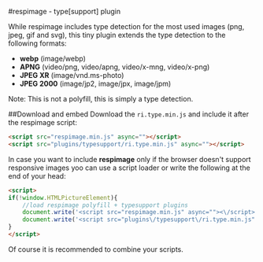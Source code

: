 #respimage - type[support] plugin

While respimage includes type detection for the most used images (png, jpeg, gif and svg), this tiny plugin extends the type detection to the following formats:

* **webp** (image/webp)
* **APNG** (video/png, video/apng, video/x-mng, video/x-png)
* **JPEG XR** (image/vnd.ms-photo)
* **JPEG 2000** (image/jp2, image/jpx, image/jpm)

Note: This is not a polyfill, this is simply a type detection.

##Download and embed
Download the ``ri.type.min.js`` and include it after the respimage script:

```html
<script src="respimage.min.js" async=""></script>
<script src="plugins/typesupport/ri.type.min.js" async=""></script>
```

In case you want to include **respimage** only if the browser doesn't support responsive images yoo can use a script loader or write the following at the end of your head:

```html
<script>
if(!window.HTMLPictureElement){
	//load respimage polyfill + typesupport plugins
	document.write('<script src="respimage.min.js" async=""><\/script>');
	document.write('<script src="plugins\/typesupport\/ri.type.min.js" async=""><\/script>');
}
</script>
```

Of course it is recommended to combine your scripts.
